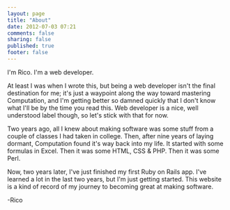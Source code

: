 ```yaml
---
layout: page
title: "About"
date: 2012-07-03 07:21
comments: false
sharing: false
published: true
footer: false
---
```


I'm Rico. I'm a web developer.

At least I was when I wrote this, but being a web developer isn't the final destination for me; it's just a waypoint along the way toward mastering Computation, and I'm getting better so damned quickly that I don't know what I'll be by the time you read this. Web developer is a nice, well understood label though, so let's stick with that for now.

Two years ago, all I knew about making software was some stuff from a couple of classes I had taken in college. Then, after nine years of laying dormant, Computation found it's way back into my life. It started with some formulas in Excel. Then it was some HTML, CSS & PHP. Then it was some Perl.

Now, two years later, I've just finished my first Ruby on Rails app. I've learned a lot in the last two years, but I'm just getting started. This website is a kind of record of my journey to becoming great at making software.

-Rico
